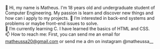 👋 Hi, my name is Matheus. I'm 18 years old and undergraduate student of Computer Engineering. My passion is learn and discover new things and how can i apply to my projects.
👀 I’m interested in back-end systems and problems or maybe front-end issues to solve.  
🌱 I’m currently learning C. I have learned the basics of HTML and CSS.  
📫 How to reach me: First, you can send me an email for matheussa20@gmail.com or send me a dm on instagram @matheussa__

